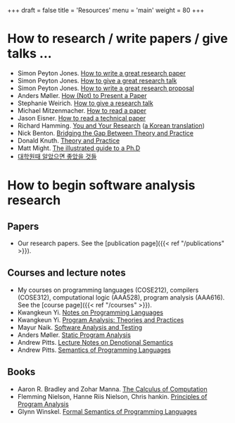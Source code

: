 +++
draft = false
title = 'Resources'
menu = 'main'
weight = 80
+++

# How to research / write papers / give talks ...

- Simon Peyton Jones. [How to write a great research paper](./simon-papers.pdf)
- Simon Peyton Jones. [How to give a great research talk](./simon-talks.pdf)
- Simon Peyton Jones. [How to write a great research proposal](./simon-proposal.pdf)
- Anders Møller. [How (Not) to Present a Paper](./anders-talks.pdf)
- Stephanie Weirich. [How to give a research talk](./giving-a-talk.pdf)
- Michael Mitzenmacher. [How to read a paper](http://www.eecs.harvard.edu/~michaelm/postscripts/ReadPaper.pdf)
- Jason Eisner. [How to read a technical paper](http://www.cs.jhu.edu/~jason/advice/how-to-read-a-paper.html)
- Richard Hamming. [You and Your Research](./hamming-en.pdf) ([a Korean translation](./hamming-ko.pdf))
- Nick Benton. [Bridging the Gap Between Theory and Practice](./why-cs-theory.ps)
- Donald Knuth. [Theory and Practice](./knuth-theory-practice.pdf)
- Matt Might. [The illustrated guide to a Ph.D](http://matt.might.net/articles/phd-school-in-pictures/)
- [대학원때 알았으면 좋았을 것들](http://gradschoolstory.net/)

# How to begin software analysis research

## Papers

- Our research papers. See the [publication page]({{< ref "/publications" >}}).

## Courses and lecture notes

- My courses on programming languages (COSE212), compilers (COSE312), computational logic (AAA528), program analysis (AAA616). See the [course page]({{< ref "/courses" >}}).
- Kwangkeun Yi. [Notes on Programming Languages](http://ropas.snu.ac.kr/~kwang/pl-book-draft.pdf)
- Kwangkeun Yi. [Program Analysis: Theories and Practices](http://ropas.snu.ac.kr/~kwang/4541.664A/16/)
- Mayur Naik. [Software Analysis and Testing](http://www.cis.upenn.edu/~mhnaik/edu/cis700/index.htmls)
- Anders Møller. [Static Program Analysis](http://cs.au.dk/~amoeller/spa/)
- Andrew Pitts. [Lecture Notes on Denotional Semantics](./pitt-lecture-denotational-semantics-1998.ps)
- Andrew Pitts. [Semantics of Programming Languages](./sempl.pdf)

## Books

- Aaron R. Bradley and Zohar Manna. [The Calculus of Computation](https://www.amazon.com/Calculus-Computation-Procedures-Applications-Verification/dp/3540741127)
- Flemming Nielson, Hanne Riis Nielson, Chris hankin. [Principles of Program Analysis](https://www.amazon.com/Principles-Program-Analysis-Flemming-Nielson/dp/3540654100)
- Glynn Winskel. [Formal Semantics of Programming Languages](https://www.amazon.com/Formal-Semantics-Programming-Languages-Winskel/dp/0262731037)